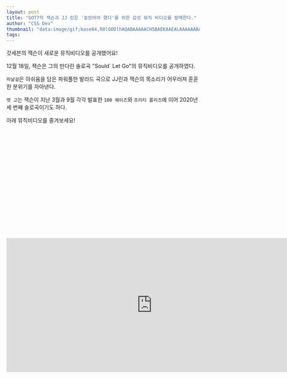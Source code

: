 ```yaml
---
layout: post
title: "GOT7의 잭슨과 JJ 린은 '놓았어야 했다'를 위한 감성 뮤직 비디오를 발매한다."
author: "CSS Dev"
thumbnail: "data:image/gif;base64,R0lGODlhAQABAAAAACH5BAEKAAEALAAAAAABAAEAAAICTAEAOw=="
tags: 
---
```



갓세븐의 잭슨이 새로운 뮤직비디오를 공개했어요!

12월 18일, 잭슨은 그의 만다린 솔로곡 "Sould` Let Go"의 뮤직비디오를 공개하였다.

`떠날걸`은 아쉬움을 담은 파워풀한 발라드 곡으로 JJ린과 잭슨의 목소리가 어우러져 훈훈한 분위기를 자아낸다.

`렛 고`는 잭슨이 지난 3월과 9월 각각 발표한 `100 웨이즈`와 `프리티 플리즈`에 이어 2020년 세 번째 솔로곡이기도 하다.

아래 뮤직비디오를 즐겨보세요!


<div class="video_wrapper" style="padding-top: 56.25%;">
    <iframe width="760" height="350" frameborder="0" allow="accelerometer; autoplay; clipboard-write; encrypted-media; gyroscope; picture-in-picture" allowfullscreen="" class="lazyload" src="https://www.youtube.com/embed/YqLwJZoV8DY"></iframe>
</div>

